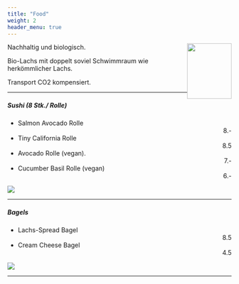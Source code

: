 ```yaml
---
title: "Food"
weight: 2
header_menu: true
---
```


<img style="float: right;" src="images/tiny_fish_3.png"  width="100" height="125">


Nachhaltig und biologisch.

Bio-Lachs mit doppelt soviel Schwimmraum wie herkömmlicher Lachs.

Transport CO2 kompensiert.


---

##### Sushi (8 Stk./ Rolle)

* Salmon Avocado Rolle          <div align="right">8.-</div>
* Tiny California Rolle         <div align="right">8.5</div>
* Avocado Rolle (vegan).        <div align="right">7.-</div>
* Cucumber Basil Rolle (vegan)  <div align="right">6.-</div>

![](images/sushi.png)

---


##### Bagels

* Lachs-Spread Bagel               <div align="right">8.5</div>
* Cream Cheese Bagel               <div align="right">4.5</div>

![](images/bagel.png)


---